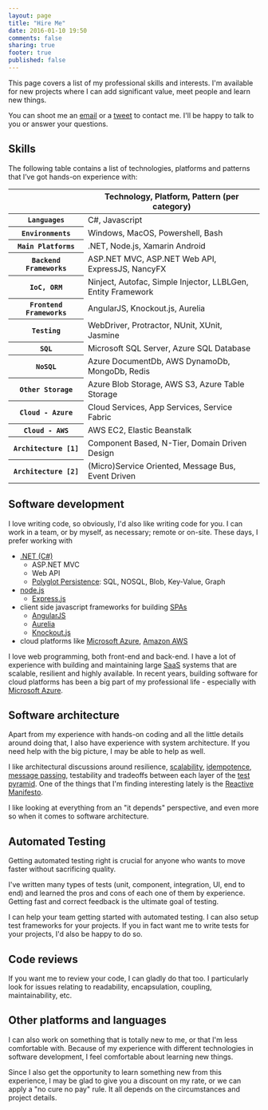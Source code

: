 ```yaml
---
layout: page
title: "Hire Me"
date: 2016-01-10 19:50
comments: false
sharing: true
footer: true
published: false
---
```


This page covers a list of my professional skills and interests. I'm available for new projects where I 
can add significant value, meet people and learn new things. 

You can shoot me an [email](mailto:hakantuncer@gmail.com) or a 
[tweet](https://twitter.com/hakant) to contact me. I'll be happy to talk to you or answer 
your questions.

## Skills

The following table contains a list of technologies, platforms and patterns that I’ve got 
hands-­on experience with:

<div class="table-responsive"> 
<table class="table table-bordered table-striped"> 
<colgroup> 
<col class="col-xs-1"> 
<col class="col-xs-7"> 
</colgroup> 
<thead> 
<tr> 
<th></th>
<th>Technology, Platform, Pattern (per category)</th> 
</tr> 
</thead> 
<tbody> 
<tr> 
<th scope="row"> 
<code>Languages</code> 
</th> 
<td>C#, Javascript</td> 
</tr>   
<tr> 
<th scope="row"> 
<code>Environments</code> 
</th> 
<td>Windows, MacOS, Powershell, Bash</td> 
</tr>
<tr> 
<th scope="row"> 
<code>Main Platforms</code> 
</th> 
<td>.NET, Node.js, Xamarin Android</td> 
</tr> 
<tr> 
<th scope="row"> 
<code>Backend Frameworks</code> 
</th> 
<td>ASP.NET MVC, ASP.NET Web API, ExpressJS, NancyFX</td> 
</tr>
<tr> 
<th scope="row"> 
<code>IoC, ORM</code> 
</th> 
<td>Ninject, Autofac, Simple Injector, LLBLGen, Entity Framework</td> 
</tr>
<tr> 
<th scope="row"> 
<code>Frontend Frameworks</code> 
</th> 
<td>AngularJS, Knockout.js, Aurelia</td> 
</tr>
<tr> 
<th scope="row"> 
<code>Testing</code> 
</th> 
<td>WebDriver, Protractor, NUnit, XUnit, Jasmine</td> 
</tr>
<tr>
<th scope="row"> 
<code>SQL</code> 
</th> 
<td>Microsoft SQL Server, Azure SQL Database</td> 
</tr>
<tr>
<th scope="row"> 
<code>NoSQL</code> 
</th> 
<td>Azure DocumentDb, AWS DynamoDb, MongoDb, Redis</td> 
</tr>
<tr>
<th scope="row"> 
<code>Other Storage</code> 
</th> 
<td>Azure Blob Storage, AWS S3, Azure Table Storage </td> 
</tr>
<tr> 
<th scope="row"> 
<code>Cloud - Azure</code> 
</th> 
<td>Cloud Services, App Services, Service Fabric</td> 
</tr>
<tr> 
<th scope="row"> 
<code>Cloud - AWS</code> 
</th> 
<td>AWS EC2, Elastic Beanstalk</td> 
</tr>
<tr> 
<th scope="row"> 
<code>Architecture [1]</code> 
</th> 
<td>Component Based, N-Tier, Domain Driven Design</td> 
</tr>
<tr> 
<th scope="row"> 
<code>Architecture [2]</code> 
</th> 
<td>(Micro)Service Oriented, Message Bus, Event Driven</td> 
</tr> 
</tbody> 
</table> 
</div>

## Software development

I love writing code, so obviously, I'd also like writing code for you. I can work in a team, or by myself, as necessary; remote or on-site. These days, I prefer working with

* [.NET (C#)](https://www.microsoft.com/net)
  * ASP.NET MVC
  * Web API
  * [Polyglot Persistence](http://www.jamesserra.com/archive/2015/07/what-is-polyglot-persistence/): SQL, NOSQL, Blob, Key-Value, Graph
* [node.js](https://nodejs.org/)
  * [Express.js](http://expressjs.com/)  
* client side javascript frameworks for building [SPAs](https://en.wikipedia.org/wiki/Single-page_application)
  * [AngularJS](https://angularjs.org/)
  * [Aurelia](http://aurelia.io)
  * [Knockout.js](http://knockoutjs.com/)
* cloud platforms like [Microsoft Azure](https://azure.microsoft.com), [Amazon AWS](https://aws.amazon.com/)

I love web programming, both front-end and back-end. I have a lot of experience
with building and maintaining large [SaaS](https://en.wikipedia.org/wiki/Software_as_a_service) systems that are scalable, resilient and
highly available. In recent years, building software for cloud platforms has been a big part of
my professional life - especially with [Microsoft Azure](https://azure.microsoft.com).

## Software architecture

Apart from my experience with hands-on coding and all the little details around doing that, I also have experience with system architecture. If you need help with the big picture, I may be able to help as well.

I like architectural discussions around resilience, [scalability](https://en.wikipedia.org/wiki/Scalability), [idempotence](https://en.wikipedia.org/wiki/Idempotence), [message passing](https://en.wikipedia.org/wiki/Message_passing),
testability and tradeoffs between each layer of the [test pyramid](http://martinfowler.com/bliki/TestPyramid.html). One of the things that I'm finding interesting lately is the [Reactive Manifesto](http://www.reactivemanifesto.org/).
 
I like looking at everything from an "it depends" perspective, and even more so when it comes to software architecture.

## Automated Testing

Getting automated testing right is crucial for anyone who wants to move faster without sacrificing quality.

I've written many types of tests (unit, component, integration, UI, end to end) and learned the pros and cons of 
each one of them by experience. Getting fast and correct feedback is the ultimate goal of testing.

I can help your team getting started with automated testing. I can also setup test frameworks for your 
projects. If you in fact want me to write tests for your projects, I'd also be happy to do so.

## Code reviews

If you want me to review your code, I can gladly do that too. I particularly look for issues relating to readability, encapsulation, coupling, maintainability, etc.

## Other platforms and languages

I can also work on something that is totally new to me, or that I'm less comfortable with. Because of 
my experience with different technologies in software development, I feel comfortable about learning 
new things.

Since I also get the opportunity to learn something new from this experience, I may be glad to give 
you a discount on my rate, or we can apply a "no cure no pay" rule. It all depends on the 
circumstances and project details.
